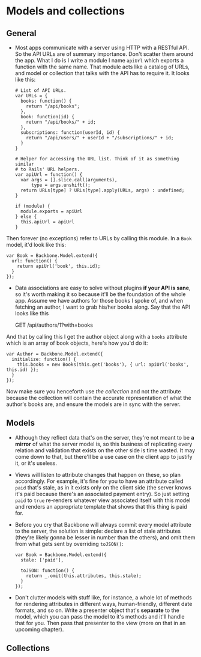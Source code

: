 # Models and collections

## General

* Most apps communicate with a server using HTTP with a RESTful API. So the API URLs are of summary importance. Don't scatter them around the app. What I do is I write a module I name `apiUrl` which exports a function with the same name. That module acts like a catalog of URLs, and model or collection that talks with the API has to require it. It looks like this:

      # List of API URLs.
      var URLs = {
        books: function() {
          return "/api/books";
        },
        book: function(id) {
          return "/api/books/" + id;
        },
        subscriptions: function(userId, id) {
          return "/api/users/" + userId + "/subscriptions/" + id;
        }
      }

      # Helper for accessing the URL list. Think of it as something similar
      # to Rails' URL helpers.
      var apiUrl = function() {
        var args = [].slice.call(arguments),
            type = args.unshift();
        return URLs[type] ? URLs[type].apply(URLs, args) : undefined;
      }

      if (module) {
        module.exports = apiUrl
      } else {
        this.apiUrl = apiUrl
      }

Then forever (no exceptions) refer to URLs by calling this module. In a `Book` model, it'd look like this:

    var Book = Backbone.Model.extend({
      url: function() {
        return apiUrl('book', this.id);
      }
    });
* Data associations are easy to solve without plugins **if your API is sane**, so it's worth making it so because it'll be the foundation of the whole app. Assume we have authors for those books I spoke of, and when fetching an author, I want to grab his/her books along. Say that the API looks like this

    GET   /api/authors/1?with=books

And that by calling this I get the author object along with a `books` attribute which is an array of book objects, here's how you'd do it:

    var Author = Backbone.Model.extend({
      initialize: function() {
        this.books = new Books(this.get('books'), { url: apiUrl('books', this.id) });
      }
    });

Now make sure you henceforth use *the collection* and not the attribute because the collection will contain the accurate representation of what the author's books are, and ensure the models are in sync with the server.


## Models

* Although they reflect data that's on the server, they're not meant to be **a mirror** of what the server model is, so this business of replicating every relation and validation that exists on the other side is time wasted. It may come down to that, but there'll be a use case on the client app to justify it, or it's useless.
* Views will listen to attribute changes that happen on these, so plan accordingly. For example, it's fine for you to have an attribute called `paid` that's stale, as in it exists only on the client side (the server knows it's paid because there's an associated payment entry). So just setting `paid` to `true` re-renders whatever view associated itself with this model and renders an appropriate template that shows that this thing is paid for.
* Before you cry that Backbone will always commit every model attribute to the server, the solution is simple: declare a list of stale attributes (they're likely gonna be lesser in number than the others), and omit them from what gets sent by overriding `toJSON()`:

      var Book = Backbone.Model.extend({
        stale: ['paid'],

        toJSON: function() {
          return _.omit(this.attributes, this.stale);
        }
      });

* Don't clutter models with stuff like, for instance, a whole lot of methods for rendering attributes in different ways, human-friendly, different date formats, and so on. Write a presenter object that's **separate** to the model, which you can pass the model to it's methods and it'll handle that for you. Then pass that presenter to the view (more on that in an upcoming chapter).

## Collections

